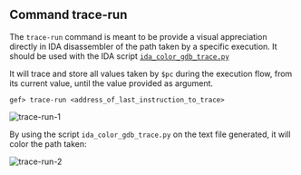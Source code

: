 ## Command trace-run ##

The `trace-run` command is meant to be provide a visual appreciation directly
in IDA disassembler of the path taken by a specific execution. It should be
used with the IDA script
[`ida_color_gdb_trace.py`](https://github.com/hugsy/stuff/blob/master/ida_scripts/ida_color_gdb_trace.py)

It will trace and store all values taken by `$pc` during the execution flow,
from its current value, until the value provided as argument.

```
gef> trace-run <address_of_last_instruction_to_trace>
```

![trace-run-1](https://i.imgur.com/yaOGste.png)

By using the script `ida_color_gdb_trace.py` on the text file generated, it will
color the path taken:

![trace-run-2](http://i.imgur.com/oAGoSMQ.png)

